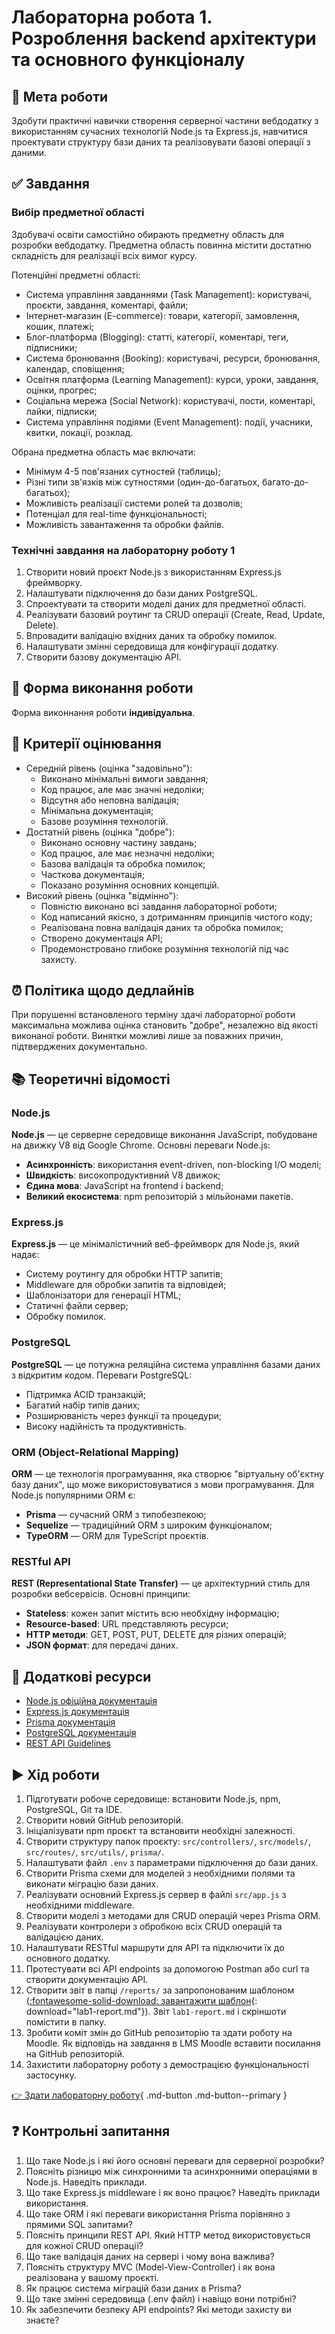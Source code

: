 # Лабораторна робота 1.  Розроблення backend архітектури та основного функціоналу

## 🎯 Мета роботи

Здобути практичні навички створення серверної частини вебдодатку з використанням сучасних технологій Node.js та Express.js, навчитися проектувати структуру бази даних та реалізовувати базові операції з даними.


## ✅ Завдання

### Вибір предметної області

Здобувачі освіти самостійно обирають предметну область для розробки вебдодатку. Предметна область повинна містити достатню складність для реалізації всіх вимог курсу.

Потенційні предметні області:

- Система управління завданнями (Task Management): користувачі, проєкти, завдання, коментарі, файли;
- Інтернет-магазин (E-commerce): товари, категорії, замовлення, кошик, платежі;
- Блог-платформа (Blogging): статті, категорії, коментарі, теги, підписники;
- Система бронювання (Booking): користувачі, ресурси, бронювання, календар, сповіщення;
- Освітня платформа (Learning Management): курси, уроки, завдання, оцінки, прогрес;
- Соціальна мережа (Social Network): користувачі, пости, коментарі, лайки, підписки;
- Система управління подіями (Event Management): події, учасники, квитки, локації, розклад.

Обрана предметна область має включати:

- Мінімум 4-5 пов'язаних сутностей (таблиць);
- Різні типи зв'язків між сутностями (один-до-багатьох, багато-до-багатьох);
- Можливість реалізації системи ролей та дозволів;
- Потенціал для real-time функціональності;
- Можливість завантаження та обробки файлів.

### Технічні завдання на лабораторну роботу 1

1. Створити новий проєкт Node.js з використанням Express.js фреймворку.
2. Налаштувати підключення до бази даних PostgreSQL.
3. Спроектувати та створити моделі даних для предметної області.
4. Реалізувати базовий роутинг та CRUD операції (Create, Read, Update, Delete).
5. Впровадити валідацію вхідних даних та обробку помилок.
6. Налаштувати змінні середовища для конфігурації додатку.
7. Створити базову документацію API.

## 👥 Форма виконання роботи

Форма виконнання роботи **індивідуальна**.

## 📝 Критерії оцінювання

- Cередній рівень (оцінка "задовільно"):
    - Виконано мінімальні вимоги завдання;
    - Код працює, але має значні недоліки;
    - Відсутня або неповна валідація;
    - Мінімальна документація;
    - Базове розуміння технологій.
- Достатній рівень (оцінка "добре"):
    - Виконано основну частину завдань;
    - Код працює, але має незначні недоліки;
    - Базова валідація та обробка помилок;
    - Часткова документація;
    - Показано розуміння основних концепцій.
- Високий рівень (оцінка "відмінно"):
    - Повністю виконано всі завдання лабораторної роботи;
    - Код написаний якісно, з дотриманням принципів чистого коду;
    - Реалізована повна валідація даних та обробка помилок;
    - Створено документація API;
    - Продемонстровано глибоке розуміння технологій під час захисту.

## ⏰ Політика щодо дедлайнів

При порушенні встановленого терміну здачі лабораторної роботи максимальна можлива оцінка становить "добре", незалежно від якості виконаної роботи. Винятки можливі лише за поважних причин, підтверджених документально.

## 📚 Теоретичні відомості


### Node.js

**Node.js** — це серверне середовище виконання JavaScript, побудоване на движку V8 від Google Chrome. Основні переваги Node.js:

- **Асинхронність**: використання event-driven, non-blocking I/O моделі;
- **Швидкість**: високопродуктивний V8 движок;
- **Єдина мова**: JavaScript на frontend і backend;
- **Великий екосистема**: npm репозиторій з мільйонами пакетів.

### Express.js

**Express.js** — це мінімалістичний веб-фреймворк для Node.js, який надає:

- Систему роутингу для обробки HTTP запитів;
- Middleware для обробки запитів та відповідей;
- Шаблонізатори для генерації HTML;
- Статичні файли сервер;
- Обробку помилок.

### PostgreSQL

**PostgreSQL** — це потужна реляційна система управління базами даних з відкритим кодом. Переваги PostgreSQL:

- Підтримка ACID транзакцій;
- Багатий набір типів даних;
- Розширюваність через функції та процедури;
- Високу надійність та продуктивність.

### ORM (Object-Relational Mapping)

**ORM** — це технологія програмування, яка створює "віртуальну об'єктну базу даних", що може використовуватися з мови програмування. Для Node.js популярними ORM є:

- **Prisma** — сучасний ORM з типобезпекою;
- **Sequelize** — традиційний ORM з широким функціоналом;
- **TypeORM** — ORM для TypeScript проєктів.

### RESTful API

**REST (Representational State Transfer)** — це архітектурний стиль для розробки вебсервісів. Основні принципи:

- **Stateless**: кожен запит містить всю необхідну інформацію;
- **Resource-based**: URL представляють ресурси;
- **HTTP методи**: GET, POST, PUT, DELETE для різних операцій;
- **JSON формат**: для передачі даних.

## 🔗 Додаткові ресурси

- [Node.js офіційна документація](https://nodejs.org/en/docs/)
- [Express.js документація](https://expressjs.com/)
- [Prisma документація](https://www.prisma.io/docs/)
- [PostgreSQL документація](https://www.postgresql.org/docs/)
- [REST API Guidelines](https://restfulapi.net/)

## ▶️ Хід роботи

1. Підготувати робоче середовище: встановити Node.js, npm, PostgreSQL, Git та IDE.
2. Створити новий GitHub репозиторій.
3. Ініціалізувати npm проєкт та встановити необхідні залежності.
4. Створити структуру папок проєкту: `src/controllers/`, `src/models/`, `src/routes/`, `src/utils/`, `prisma/`.
5. Налаштувати файл `.env` з параметрами підключення до бази даних.
6. Створити Prisma схеми для моделей з необхідними полями та виконати міграцію бази даних.
7. Реалізувати основний Express.js сервер в файлі `src/app.js` з необхідними middleware.
8. Створити моделі з методами для CRUD операцій через Prisma ORM.
9. Реалізувати контролери з обробкою всіх CRUD операцій та валідацією даних.
10. Налаштувати RESTful маршрути для API та підключити їх до основного додатку.
11. Протестувати всі API endpoints за допомогою Postman або curl та створити документацію API.
12. Cтворити звіт в папці `/reports/` за запропонованим шаблоном ([:fontawesome-solid-download: завантажити шаблон](assets/lab1-report.md){: download="lab1-report.md"}). Звіт `lab1-report.md` і скріншоти помістити в папку.
12. Зробити коміт змін до GitHub репозиторію та здати роботу на Moodle. Як відповідь на завдання в LMS Moodle вставити посилання на GitHub репозиторій.
13. Захистити лабораторну роботу з демострацією функціональності застосунку.

[👉 Здати лабораторну роботу](http://194.187.154.85/moodle/course/view.php?id=17#section-2){ .md-button .md-button--primary }

## ❓ Контрольні запитання

1. Що таке Node.js і які його основні переваги для серверної розробки?
2. Поясніть різницю між синхронними та асинхронними операціями в Node.js. Наведіть приклади.
3. Що таке Express.js middleware і як воно працює? Наведіть приклади використання.
4. Що таке ORM і які переваги використання Prisma порівняно з прямими SQL запитами?
5. Поясніть принципи REST API. Який HTTP метод використовується для кожної CRUD операції?
6. Що таке валідація даних на сервері і чому вона важлива?
7. Поясніть структуру MVC (Model-View-Controller) і як вона реалізована у вашому проєкті.
8. Як працює система міграцій бази даних в Prisma?
9. Що таке змінні середовища (.env файл) і навіщо вони потрібні?
10. Як забезпечити безпеку API endpoints? Які методи захисту ви знаєте?
